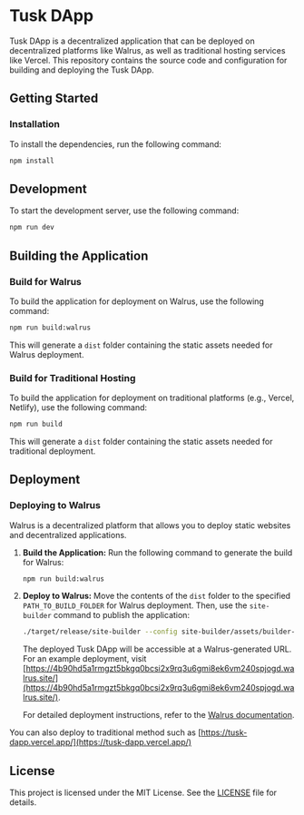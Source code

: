 # Tusk DApp

Tusk DApp is a decentralized application that can be deployed on decentralized platforms like Walrus, as well as traditional hosting services like Vercel. This repository contains the source code and configuration for building and deploying the Tusk DApp.

## Getting Started

### Installation

To install the dependencies, run the following command:

```bash
npm install
```

## Development

To start the development server, use the following command:

```bash
npm run dev
```

## Building the Application

### Build for Walrus

To build the application for deployment on Walrus, use the following command:

```bash
npm run build:walrus
```

This will generate a `dist` folder containing the static assets needed for Walrus deployment.

### Build for Traditional Hosting

To build the application for deployment on traditional platforms (e.g., Vercel, Netlify), use the following command:

```bash
npm run build
```

This will generate a `dist` folder containing the static assets needed for traditional deployment.

## Deployment

### Deploying to Walrus

Walrus is a decentralized platform that allows you to deploy static websites and decentralized applications. 

1. **Build the Application:**
   Run the following command to generate the build for Walrus:

   ```bash
   npm run build:walrus
   ```

2. **Deploy to Walrus:**
   Move the contents of the `dist` folder to the specified `PATH_TO_BUILD_FOLDER` for Walrus deployment. Then, use the `site-builder` command to publish the application:

   ```bash
   ./target/release/site-builder --config site-builder/assets/builder-example.yaml publish {PATH_TO_BUILD_FOLDER}
   ```

   The deployed Tusk DApp will be accessible at a Walrus-generated URL. For an example deployment, visit [https://4b90hd5a1rmgzt5bkgq0bcsi2x9rq3u6gmi8ek6vm240spjogd.walrus.site/](https://4b90hd5a1rmgzt5bkgq0bcsi2x9rq3u6gmi8ek6vm240spjogd.walrus.site/).

   For detailed deployment instructions, refer to the [Walrus documentation](https://docs.walrus.site/walrus-sites/tutorial.html).

You can also deploy to traditional method such as [https://tusk-dapp.vercel.app/](https://tusk-dapp.vercel.app/)

## License

This project is licensed under the MIT License. See the [LICENSE](LICENSE) file for details.